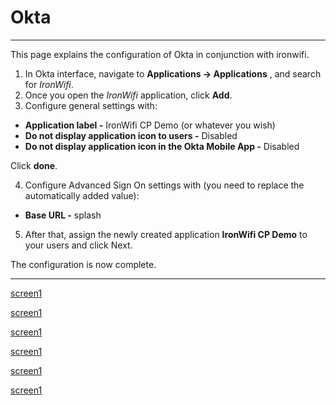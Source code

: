 # **Okta**

---

This page explains the configuration of Okta in conjunction with ironwifi.

1. In Okta interface, navigate to **Applications -> Applications** , and search for _IronWifi_. 
2. Once you open the _IronWifi_ application, click **Add**.
3. Configure general settings with:

- **Application label -** IronWifi CP Demo (or whatever you wish)
- **Do not display application icon to users -** Disabled
- **Do not display application icon in the Okta Mobile App -** Disabled

Click **done**.

4. Configure Advanced Sign On settings with (you need to replace the automatically added value):

- **Base URL -** splash

5. After that, assign the newly created application **IronWifi CP Demo** to your users and click Next.

The configuration is now complete.

---

[screen1](https://raw.githubusercontent.com/IronWifi/docs/master/user_Guide/okta/okta3.png)

[screen1](https://raw.githubusercontent.com/IronWifi/docs/master/user_Guide/okta/okta5.png)

[screen1](https://raw.githubusercontent.com/IronWifi/docs/master/user_Guide/okta/okta1.png)

[screen1](https://raw.githubusercontent.com/IronWifi/docs/master/user_Guide/okta/okta4.png)

[screen1](https://raw.githubusercontent.com/IronWifi/docs/master/user_Guide/okta/okta2.png)

[screen1](https://raw.githubusercontent.com/IronWifi/docs/master/user_Guide/okta/okta7.png)
